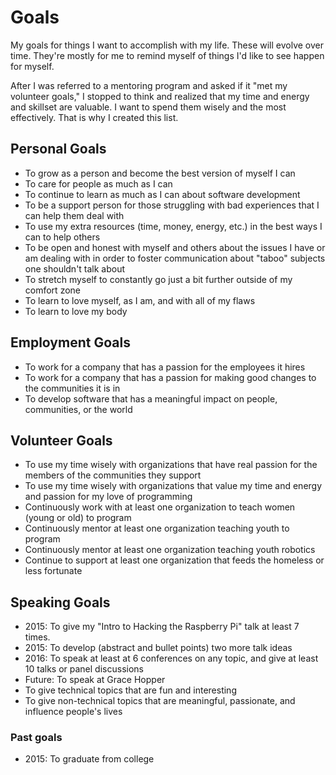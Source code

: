 # Goals
My goals for things I want to accomplish with my life. These will evolve over 
time. They're mostly for me to remind myself of things I'd like to see happen 
for myself.

After I was referred to a mentoring program and asked if it "met my volunteer 
goals," I stopped to think and realized that my time and energy and skillset 
are valuable. I want to spend them wisely and the most effectively. That is 
why I created this list.

## Personal Goals

* To grow as a person and become the best version of myself I can
* To care for people as much as I can
* To continue to learn as much as I can about software development
* To be a support person for those struggling with bad experiences that I can help them deal with
* To use my extra resources (time, money, energy, etc.) in the best ways I can to help others 
* To be open and honest with myself and others about the issues I have or am dealing with in order to foster communication about "taboo" subjects one shouldn't talk about
* To stretch myself to constantly go just a bit further outside of my comfort zone
* To learn to love myself, as I am, and with all of my flaws
* To learn to love my body

## Employment Goals

* To work for a company that has a passion for the employees it hires
* To work for a company that has a passion for making good changes to the communities it is in
* To develop software that has a meaningful impact on people, communities, or the world 

## Volunteer Goals

* To use my time wisely with organizations that have real passion for the members of the communities they support
* To use my time wisely with organizations that value my time and energy and passion for my love of programming
* Continuously work with at least one organization to teach women (young or old) to program
* Continuously mentor at least one organization teaching youth to program
* Continuously mentor at least one organization teaching youth robotics
* Continue to support at least one organization that feeds the homeless or less fortunate 

## Speaking Goals

* 2015: To give my "Intro to Hacking the Raspberry Pi" talk at least 7 times.
* 2015: To develop (abstract and bullet points) two more talk ideas
* 2016: To speak at least at 6 conferences on any topic, and give at least 10 talks or panel discussions
* Future: To speak at Grace Hopper
* To give technical topics that are fun and interesting
* To give non-technical topics that are meaningful, passionate, and influence people's lives

### Past goals
* 2015: To graduate from college
